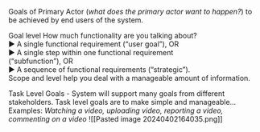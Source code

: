 Goals of Primary Actor (*what does the primary actor want to happen?*) to be achieved by end users of the system.

Goal level
How much functionality are you talking about?  
	► A single functional requirement (“user goal”), OR  
	► A single step within one functional requirement  
	(“subfunction”), OR  
	► A sequence of functional requirements (“strategic”).  
Scope and level help you deal with a manageable amount of information.


Task Level Goals - System will support many goals from different stakeholders. Task level goals are to make simple and manageable...
Examples: *Watching a video, uploading video, reporting a video, commenting on a video*
![[Pasted image 20240402164035.png]]
